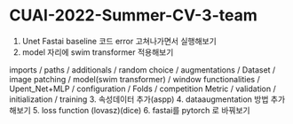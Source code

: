 # CUAI-2022-Summer-CV-3-team
1. Unet Fastai baseline 코드 error 고쳐나가면서 실행해보기
2. model 자리에 swim transformer 적용해보기
<Swim Transformer>
imports / paths / additionals / random choice / augmentations / Dataset / image patching / model(swim transformer) / window functionalities / Upent_Net+MLP / configuration / Folds  / competition Metric  / validation / initialization / training
3. 속성데이터 추가(aspp)
4. dataaugmentation 방법 추가해보기
5. loss function (lovasz)(dice) 
6. fastai를 pytorch 로 바꿔보기
